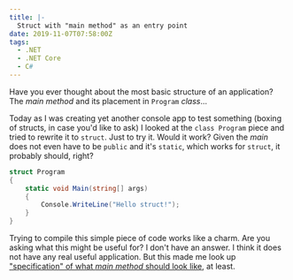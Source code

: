 ```yaml
---
title: |-
  Struct with "main method" as an entry point
date: 2019-11-07T07:58:00Z
tags:
  - .NET
  - .NET Core
  - C#
---
```

Have you ever thought about the most basic structure of an application? The _main method_ and its placement in `Program` _class_...

<!-- excerpt -->

Today as I was creating yet another console app to test something (boxing of structs, in case you'd like to ask) I looked at the `class Program` piece and tried to rewrite it to `struct`. Just to try it. Would it work? Given the _main_ does not even have to be `public` and it's `static`, which works for `struct`, it probably should, right?

```csharp
struct Program
{
	static void Main(string[] args)
	{
		Console.WriteLine("Hello struct!");
	}
}
```

Trying to compile this simple piece of code works like a charm. Are you asking what this might be useful for? I don't have an answer. I think it does not have any real useful application. But this made me look up ["specification" of what _main method_ should look like][1], at least.

[1]: https://docs.microsoft.com/en-us/dotnet/csharp/programming-guide/main-and-command-args/index#overview 